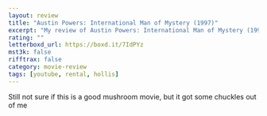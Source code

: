 ```yaml
---
layout: review
title: "Austin Powers: International Man of Mystery (1997)"
excerpt: "My review of Austin Powers: International Man of Mystery (1997)"
rating: ""
letterboxd_url: https://boxd.it/7IdPYz
mst3k: false
rifftrax: false
category: movie-review
tags: [youtube, rental, hollis]
---
```


Still not sure if this is a good mushroom movie, but it got some chuckles out of me
